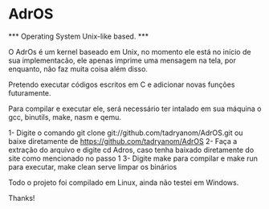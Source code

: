 # AdrOS
*** Operating System Unix-like based. ***

O AdrOs é um kernel baseado em Unix, no momento ele está no início de sua implementacão, ele apenas imprime uma mensagem na tela, por enquanto, não faz muita coisa além disso.

Pretendo executar códigos escritos em C e adicionar novas funções futuramente.

Para compilar e executar ele, será necessário ter intalado em sua máquina o gcc, binutils, make, nasm e qemu.

1- Digite o comando git clone git://github.com/tadryanom/AdrOS.git ou baixe diretamente de https://github.com/tadryanom/AdrOS
2- Faça a extração do arquivo e digite cd Adros, caso tenha baixado diretamente do site como mencionado no passo 1
3- Digite make para compilar e make run para executar, make clean serve limpar os binários

Todo o projeto foi compilado em Linux, ainda não testei em Windows.

Thanks!


